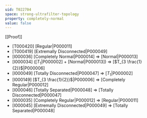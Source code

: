 ```yaml
---
uid: T022704
space: strong-ultrafilter-topology
property: completely-normal
value: false
---
```

[[Proof]]

* [T000420] [Regular|P000011]
* [T000419] [Extremally Disconnected|P000049]
* [I000036] [Completely Normal|P000014] => [Normal|P000013]
* [I000034] ([$T_1$|P000002] + [Normal|P000013]) => [$T_{3 \frac{1}{2}}$|P000006]
* [I000049] [Totally Disconnected|P000047] => [$T_1$|P000002]
* [I000149] [$T_{3 \frac{1}{2}}$|P000006] => [Completely Regular|P000012]
* [I000046] [Totally Separated|P000048] => [Totally Disconnected|P000047]
* [I000035] [Completely Regular|P000012] => [Regular|P000011]
* [I000045] [Extremally Disconnected|P000049] => [Totally Separated|P000048]

